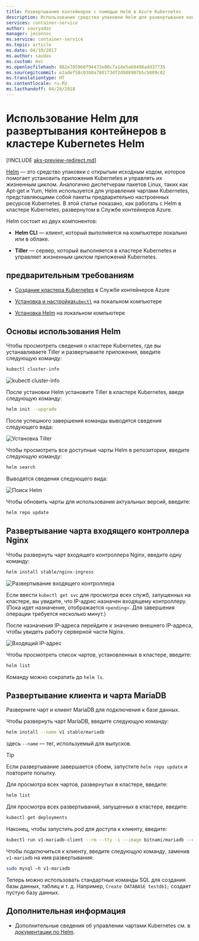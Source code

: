 ```yaml
---
title: Развертывание контейнеров с помощью Helm в Azure Kubernetes
description: Использование средства упаковки Helm для развертывания контейнеров в кластере Kubernetes в Службе контейнеров Azure
services: container-service
author: sauryadas
manager: jeconnoc
ms.service: container-service
ms.topic: article
ms.date: 04/10/2017
ms.author: saudas
ms.custom: mvc
ms.openlocfilehash: 882e785968f94473e80c7a14e5a68498add37735
ms.sourcegitcommit: e2adef58c03b0a780173df2d988907b5cb809c82
ms.translationtype: HT
ms.contentlocale: ru-RU
ms.lasthandoff: 04/28/2018
---
```

# <a name="use-helm-to-deploy-containers-on-a-kubernetes-cluster"></a>Использование Helm для развертывания контейнеров в кластере Kubernetes Helm

[!INCLUDE [aks-preview-redirect.md](../../../includes/aks-preview-redirect.md)]

[Helm](https://github.com/kubernetes/helm/) — это средство упаковки с открытым исходным кодом, которое помогает установить приложения Kubernetes и управлять их жизненным циклом. Аналогично диспетчерам пакетов Linux, таких как Apt-get и Yum, Helm используется для управления чартами Kubernetes, представляющими собой пакеты предварительно настроенных ресурсов Kubernetes. В этой статье показано, как работать с Helm в кластере Kubernetes, развернутом в Службе контейнеров Azure.

Helm состоит из двух компонентов: 
* **Helm CLI** — клиент, который выполняется на компьютере локально или в облаке.  

* **Tiller** — сервер, который выполняется в кластере Kubernetes и управляет жизненным циклом приложений Kubernetes. 
 
## <a name="prerequisites"></a>предварительным требованиям

* [Создание кластера Kubernetes](container-service-kubernetes-walkthrough.md) в Службе контейнеров Azure

* [Установка и настройка`kubectl`](../container-service-connect.md) на локальном компьютере

* [Установка Helm](https://github.com/kubernetes/helm/blob/master/docs/install.md) на локальном компьютере

## <a name="helm-basics"></a>Основы использования Helm 

Чтобы просмотреть сведения о кластере Kubernetes, где вы устанавливаете Tiller и развертываете приложения, введите следующую команду:

```bash
kubectl cluster-info 
```
![kubectl cluster-info](./media/container-service-kubernetes-helm/clusterinfo.png)
 
После установки Helm установите Tiller в кластере Kubernetes, введя следующую команду:

```bash
helm init --upgrade
```
После успешного завершения команды выводятся сведения следующего вида:

![Установка Tiller](./media/container-service-kubernetes-helm/tiller-install.png)
 
 
 
 
Чтобы просмотреть все доступные чарты Helm в репозитории, введите следующую команду:

```bash 
helm search 
```

Выводятся сведения следующего вида:

![Поиск Helm](./media/container-service-kubernetes-helm/helm-search.png)
 
Чтобы обновить чарты для использования актуальных версий, введите:

```bash 
helm repo update 
```
## <a name="deploy-an-nginx-ingress-controller-chart"></a>Развертывание чарта входящего контроллера Nginx 
 
Чтобы развернуть чарт входящего контроллера Nginx, введите одну команду:

```bash
helm install stable/nginx-ingress 
```
![Развертывание входящего контроллера](./media/container-service-kubernetes-helm/nginx-ingress.png)

Если ввести `kubectl get svc` для просмотра всех служб, запущенных на кластере, вы увидите, что IP-адрес назначен входящему контроллеру. (Пока идет назначение, отображается `<pending>`. Для завершения операции требуется несколько минут.) 

После назначения IP-адреса перейдите к значению внешнего IP-адреса, чтобы увидеть работу серверной части Nginx. 
 
![Входящий IP-адрес](./media/container-service-kubernetes-helm/ingress-ip-address.png)


Чтобы просмотреть список чартов, установленных в кластере, введите:

```bash
helm list 
```

Команду можно сократить до `helm ls`.
 
 
 
 
## <a name="deploy-a-mariadb-chart-and-client"></a>Развертывание клиента и чарта MariaDB

Разверните чарт и клиент MariaDB для подключения к базе данных.

Чтобы развернуть чарт MariaDB, введите следующую команду:

```bash
helm install --name v1 stable/mariadb
```

здесь `--name` — тег, используемый для выпусков.

> [!TIP]
> Если развертывание завершается сбоем, запустите `helm repo update` и повторите попытку.
>
 
 
Для просмотра всех чартов, развернутых в кластере, введите:

```bash 
helm list
```
 
Для просмотра всех развертываний, запущенных в кластере, введите:

```bash
kubectl get deployments 
``` 
 
 
Наконец, чтобы запустить pod для доступа к клиенту, введите:

```bash
kubectl run v1-mariadb-client --rm --tty -i --image bitnami/mariadb --command -- bash  
``` 
 
 
Чтобы подключиться к клиенту, введите следующую команду, заменив `v1-mariadb` на имя развертывания:

```bash
sudo mysql –h v1-mariadb
```
 
 
Теперь можно использовать стандартные команды SQL для создания базы данных, таблиц и т. д. Например, `Create DATABASE testdb1;` создает пустую базу данных. 
 
 
 
## <a name="next-steps"></a>Дополнительная информация

* Дополнительные сведения об управлении чартами Kubernetes см. в [документации по Helm](https://github.com/kubernetes/helm/blob/master/docs/index.md). 

